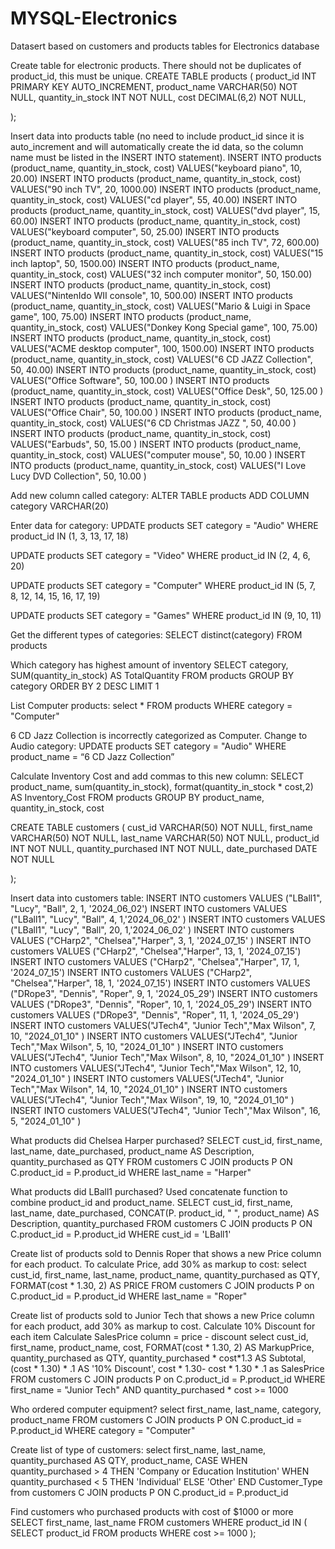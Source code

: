# MYSQL-Electronics
Datasert based on customers and products tables for Electronics database

Create table for electronic products. There should not be duplicates of product_id, this must be unique.
CREATE TABLE products 
(
    product_id 		INT PRIMARY KEY AUTO_INCREMENT,
    product_name 	VARCHAR(50) NOT NULL,
    quantity_in_stock 	INT NOT NULL,
    cost 		DECIMAL(6,2) NOT NULL,
    
);

Insert data into products table (no need to include product_id since it is auto_increment and will automatically create the id data, so the column name must be listed in the INSERT INTO statement).
INSERT INTO products (product_name, quantity_in_stock, cost) VALUES("keyboard piano", 10, 20.00)
INSERT INTO products (product_name, quantity_in_stock, cost) VALUES("90 inch TV", 20, 1000.00)
INSERT INTO products (product_name, quantity_in_stock, cost) VALUES("cd player", 55, 40.00)
INSERT INTO products (product_name, quantity_in_stock, cost) VALUES("dvd player", 15, 60.00)
INSERT INTO products (product_name, quantity_in_stock, cost) VALUES("keyboard computer", 50, 25.00)
INSERT INTO products (product_name, quantity_in_stock, cost) VALUES("85 inch TV", 72, 600.00)
INSERT INTO products (product_name, quantity_in_stock, cost) VALUES("15 inch laptop", 50, 1500.00)
INSERT INTO products (product_name, quantity_in_stock, cost) VALUES("32 inch computer monitor", 50, 150.00)
INSERT INTO products (product_name, quantity_in_stock, cost) VALUES("NintenIdo WII console", 10, 500.00)
INSERT INTO products (product_name, quantity_in_stock, cost) VALUES("Mario & Luigi in Space game", 100, 75.00)
INSERT INTO products (product_name, quantity_in_stock, cost) VALUES("Donkey Kong Special game", 100, 75.00)
INSERT INTO products (product_name, quantity_in_stock, cost) VALUES("ACME desktop computer", 100, 1500.00)
INSERT INTO products (product_name, quantity_in_stock, cost) VALUES("6 CD JAZZ Collection", 50, 40.00)
INSERT INTO products (product_name, quantity_in_stock, cost) VALUES("Office Software", 50, 100.00 )
INSERT INTO products (product_name, quantity_in_stock, cost) VALUES("Office Desk", 50, 125.00 )
INSERT INTO products (product_name, quantity_in_stock, cost) VALUES("Office Chair", 50, 100.00 )
INSERT INTO products (product_name, quantity_in_stock, cost) VALUES("6 CD Christmas JAZZ ", 50, 40.00 )
INSERT INTO products (product_name, quantity_in_stock, cost) VALUES("Earbuds", 50, 15.00 )
INSERT INTO products (product_name, quantity_in_stock, cost) VALUES("computer mouse", 50, 10.00 )
INSERT INTO products (product_name, quantity_in_stock, cost) VALUES("I Love Lucy DVD Collection", 50, 10.00 )

Add new column called category:
ALTER TABLE products ADD COLUMN category VARCHAR(20)

Enter data for category:
UPDATE products
SET category = "Audio"
WHERE product_id IN (1, 3, 13, 17, 18)

UPDATE products
SET category = "Video"
WHERE product_id IN (2, 4, 6, 20)

UPDATE products
SET category = "Computer"
WHERE product_id IN (5, 7, 8, 12, 14, 15, 16, 17, 19)

UPDATE products
SET category = "Games"
WHERE product_id IN (9, 10, 11)

Get the different types of categories:
SELECT  distinct(category)
FROM products

Which category has highest amount of inventory
SELECT category, SUM(quantity_in_stock) AS TotalQuantity
FROM products
GROUP BY category
ORDER BY 2 DESC LIMIT 1

List Computer products:
select *
FROM products
WHERE category = "Computer"

6 CD Jazz Collection is incorrectly categorized as Computer. Change to Audio category:
UPDATE products
SET category = "Audio"
WHERE product_name = “6 CD Jazz Collection”

Calculate Inventory Cost and add commas to this new column:
SELECT product_name, sum(quantity_in_stock), format(quantity_in_stock * cost,2) AS Inventory_Cost
FROM products
GROUP BY product_name, quantity_in_stock, cost 


CREATE TABLE customers 
(
cust_id 		VARCHAR(50) NOT NULL,
first_name		VARCHAR(50) NOT NULL,
last_name		VARCHAR(50) NOT NULL,
product_id		INT NOT NULL,
quantity_purchased 	INT NOT NULL,
date_purchased	DATE NOT NULL
    
);

Insert data into customers table:
INSERT INTO customers  VALUES ("LBall1", "Lucy", "Ball", 2, 1, '2024_06_02')
INSERT INTO customers  VALUES ("LBall1", "Lucy", "Ball", 4, 1,'2024_06_02' )
INSERT INTO customers  VALUES ("LBall1", "Lucy", "Ball", 20, 1,'2024_06_02' )
INSERT INTO customers  VALUES ("CHarp2", "Chelsea","Harper", 3, 1, '2024_07_15' )
INSERT INTO customers  VALUES ("CHarp2", "Chelsea","Harper", 13, 1, '2024_07_15')
INSERT INTO customers  VALUES ("CHarp2", "Chelsea","Harper", 17, 1, '2024_07_15')
INSERT INTO customers  VALUES ("CHarp2", "Chelsea","Harper", 18, 1, '2024_07_15')
INSERT INTO customers  VALUES ("DRope3", "Dennis", "Roper", 9, 1, '2024_05_29')
INSERT INTO customers  VALUES ("DRope3", "Dennis", "Roper", 10, 1, '2024_05_29')
INSERT INTO customers  VALUES ("DRope3", "Dennis", "Roper", 11, 1, '2024_05_29')
INSERT INTO customers  VALUES("JTech4", "Junior Tech","Max Wilson", 7, 10, "2024_01_10"  )
INSERT INTO customers  VALUES("JTech4", "Junior Tech","Max Wilson", 5, 10, "2024_01_10"  )
INSERT INTO customers  VALUES("JTech4", "Junior Tech","Max Wilson", 8, 10, "2024_01_10"  )
INSERT INTO customers  VALUES("JTech4", "Junior Tech","Max Wilson", 12, 10, "2024_01_10"  )
INSERT INTO customers  VALUES("JTech4", "Junior Tech","Max Wilson", 14, 10, "2024_01_10"  )
INSERT INTO customers  VALUES("JTech4", "Junior Tech","Max Wilson", 19, 10, "2024_01_10"  )
INSERT INTO customers  VALUES("JTech4", "Junior Tech","Max Wilson", 16, 5, "2024_01_10"  )

What products did Chelsea Harper purchased?
SELECT cust_id, first_name, last_name, date_purchased, product_name AS Description, quantity_purchased as QTY
FROM customers C JOIN products P ON C.product_id = P.product_id
WHERE last_name = "Harper"


What products did LBall1 purchased? Used concatenate function to combine product_id and product_name.
SELECT cust_id, first_name, last_name, date_purchased, CONCAT(P. product_id, " ", product_name) AS Description, quantity_purchased
FROM customers C JOIN products P ON C.product_id = P.product_id
WHERE cust_id = 'LBall1'

Create list of products sold to Dennis Roper that shows a new Price column for each product. To calculate Price, add 30% as markup to cost: 
select cust_id, first_name, last_name, product_name, quantity_purchased as QTY, FORMAT(cost * 1.30, 2) AS PRICE
FROM customers C JOIN products P on C.product_id = P.product_id
WHERE last_name = "Roper"

Create list of products sold to Junior Tech that shows 
a new Price column for each product, add 30% as markup to cost. 
Calculate 10% Discount for each item
Calculate SalesPrice column = price - discount
select cust_id, first_name, product_name, cost, FORMAT(cost * 1.30, 2) AS MarkupPrice, quantity_purchased as QTY, quantity_purchased * cost*1.3 AS Subtotal,
    (cost * 1.30) * .1 AS '10% Discount', cost * 1.30- cost * 1.30 * .1 as SalesPrice
FROM customers C JOIN products P on C.product_id = P.product_id
WHERE first_name = "Junior Tech" AND quantity_purchased * cost >= 1000

Who ordered computer equipment?
select first_name, last_name, category, product_name
FROM customers C JOIN products P ON C.product_id = P.product_id
WHERE category = "Computer"

Create list of type of customers:
select first_name, last_name, quantity_purchased AS QTY, product_name,
    CASE
        WHEN quantity_purchased > 4 THEN 'Company or Education Institution'
        WHEN quantity_purchased < 5 THEN 'Individual'
        ELSE 'Other'
    END Customer_Type
from customers C JOIN products P ON C.product_id = P.product_id

Find customers who purchased products with cost of $1000 or more
SELECT first_name, last_name
FROM customers 
WHERE product_id IN (
    SELECT product_id
    FROM products
    WHERE cost >= 1000
);

